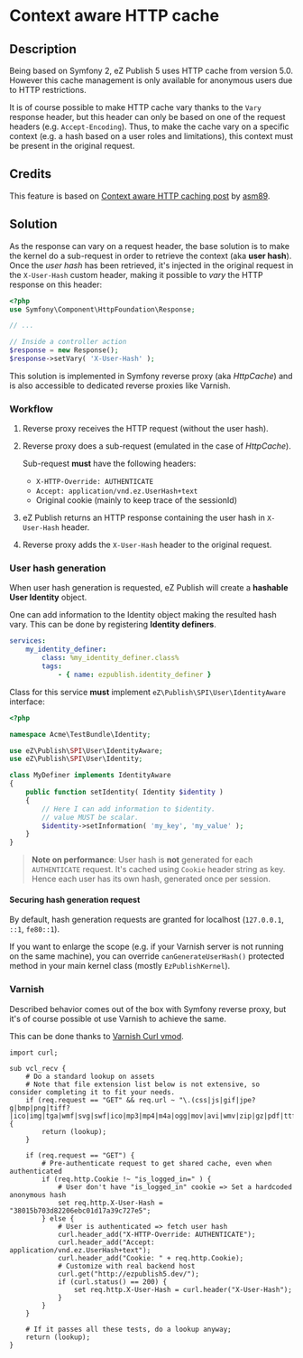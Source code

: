 # Context aware HTTP cache

## Description
Being based on Symfony 2, eZ Publish 5 uses HTTP cache from version 5.0.
However this cache management is only available for anonymous users due to HTTP restrictions.

It is of course possible to make HTTP cache vary thanks to the `Vary` response header, but this header can only
be based on one of the request headers (e.g. `Accept-Encoding`).
Thus, to make the cache vary on a specific context (e.g. a hash based on a user roles and limitations), this context must be present
in the original request.

## Credits
This feature is based on [Context aware HTTP caching post](http://asm89.github.io/2012/09/26/context-aware-http-caching.html)
by [asm89](https://github.com/asm89).

## Solution
As the response can vary on a request header, the base solution is to make the kernel do a sub-request in order to retrieve
the context (aka **user hash**). Once the *user hash* has been retrieved, it's injected in the original request in
the `X-User-Hash` custom header, making it possible to *vary* the HTTP response on this header:

```php
<?php
use Symfony\Component\HttpFoundation\Response;

// ...

// Inside a controller action
$response = new Response();
$response->setVary( 'X-User-Hash' );
```

This solution is implemented in Symfony reverse proxy (aka *HttpCache*) and is also accessible to dedicated reverse
proxies like Varnish.

### Workflow
1. Reverse proxy receives the HTTP request (without the user hash).
2. Reverse proxy does a sub-request (emulated in the case of *HttpCache*).

    Sub-request **must** have the following headers:
    * `X-HTTP-Override: AUTHENTICATE`
    * `Accept: application/vnd.ez.UserHash+text`
    * Original cookie (mainly to keep trace of the sessionId)

3. eZ Publish returns an HTTP response containing the user hash in `X-User-Hash` header.
4. Reverse proxy adds the `X-User-Hash` header to the original request.

### User hash generation
When user hash generation is requested, eZ Publish will create a **hashable User Identity** object.

One can add information to the Identity object making the resulted hash vary.
This can be done by registering **Identity definers**.

```yaml
services:
    my_identity_definer:
        class: %my_identity_definer.class%
        tags:
            - { name: ezpublish.identity_definer }
```

Class for this service **must** implement `eZ\Publish\SPI\User\IdentityAware` interface:

```php
<?php

namespace Acme\TestBundle\Identity;

use eZ\Publish\SPI\User\IdentityAware;
use eZ\Publish\SPI\User\Identity;

class MyDefiner implements IdentityAware
{
    public function setIdentity( Identity $identity )
    {
        // Here I can add information to $identity.
        // value MUST be scalar.
        $identity->setInformation( 'my_key', 'my_value' );
    }
}
```

> **Note on performance**: User hash is **not** generated for each `AUTHENTICATE` request.
> It's cached using `Cookie` header string as key. Hence each user has its own hash, generated once per session.

#### Securing hash generation request
By default, hash generation requests are granted for localhost (`127.0.0.1`, `::1`, `fe80::1`).

If you want to enlarge the scope (e.g. if your Varnish server is not running on the same machine), you can override
`canGenerateUserHash()` protected method in your main kernel class (mostly `EzPublishKernel`).


### Varnish
Described behavior comes out of the box with Symfony reverse proxy, but it's of course possible ot use Varnish to achieve
the same.

This can be done thanks to [Varnish Curl vmod](https://github.com/varnish/libvmod-curl).

```
import curl;

sub vcl_recv {
    # Do a standard lookup on assets
    # Note that file extension list below is not extensive, so consider completing it to fit your needs.
    if (req.request == "GET" && req.url ~ "\.(css|js|gif|jpe?g|bmp|png|tiff?|ico|img|tga|wmf|svg|swf|ico|mp3|mp4|m4a|ogg|mov|avi|wmv|zip|gz|pdf|ttf|eot|wof)$") {
        return (lookup);
    }

    if (req.request == "GET") {
        # Pre-authenticate request to get shared cache, even when authenticated
        if (req.http.Cookie !~ "is_logged_in=" ) {
            # User don't have "is_logged_in" cookie => Set a hardcoded anonymous hash
            set req.http.X-User-Hash = "38015b703d82206ebc01d17a39c727e5";
        } else {
            # User is authenticated => fetch user hash
            curl.header_add("X-HTTP-Override: AUTHENTICATE");
            curl.header_add("Accept: application/vnd.ez.UserHash+text");
            curl.header_add("Cookie: " + req.http.Cookie);
            # Customize with real backend host
            curl.get("http://ezpublish5.dev/");
            if (curl.status() == 200) {
                set req.http.X-User-Hash = curl.header("X-User-Hash");
            }
        }
    }

    # If it passes all these tests, do a lookup anyway;
    return (lookup);
}
```
